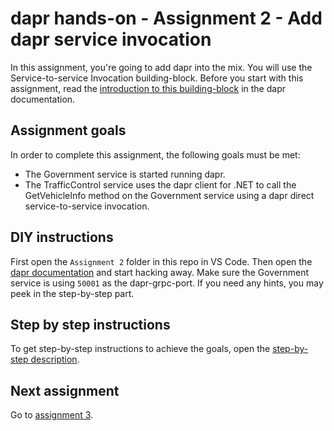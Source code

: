 # dapr hands-on - Assignment 2 - Add dapr service invocation

In this assignment, you're going to add dapr into the mix. You will use the Service-to-service Invocation building-block. Before you start with this assignment, read the [introduction to this building-block](https://github.com/dapr/docs/blob/master/concepts/service-invocation/README.md) in the dapr documentation.

## Assignment goals

In order to complete this assignment, the following goals must be met:

- The Government service is started running dapr.
- The TrafficControl service uses the dapr client for .NET to call the GetVehicleInfo method on the Government service using a dapr direct service-to-service invocation.

## DIY instructions

First open the `Assignment 2` folder in this repo in VS Code. Then open the [dapr documentation](https://github.com/dapr/docs) and start hacking away. Make sure the Government service is using `50001` as the dapr-grpc-port. If you need any hints, you may peek in the step-by-step part.

## Step by step instructions

To get step-by-step instructions to achieve the goals, open the [step-by-step description](step-by-step.md).

## Next assignment

Go to [assignment 3](../Assignment03/README.md).
